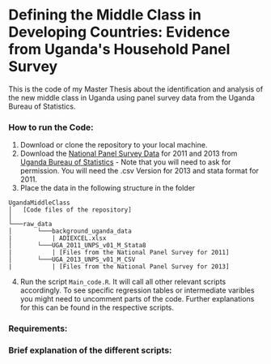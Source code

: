 # Defining the Middle Class in Developing Countries: Evidence from Uganda's Household Panel Survey
This is the code of my Master Thesis about the identification and analysis of the new middle class in Uganda using panel survey data from the Uganda Bureau of Statistics. 


### How to run the Code:
1. Download or clone the repository to your local machine.
2. Download the [National Panel Survey Data](http://microdata.worldbank.org/index.php/catalog/lsms) for 2011 and 2013 from [Uganda Bureau of Statistics](https://www.ubos.org/) - Note that you will need to ask for permission.
You will need the .csv Version for 2013 and stata format for 2011.
3. Place the data in the following structure in the folder
```
UgandaMiddleClass
│   [Code files of the repository]    
│
└───raw_data
│       └───background_uganda_data
|           | ADIEXCEL.xlsx
│       └───UGA_2011_UNPS_v01_M_Stata8
|           | [Files from the National Panel Survey for 2011] 
│       └───UGA_2013_UNPS_v01_M_CSV
|           | [Files from the National Panel Survey for 2013] 
```
4. Run the script `Main_code.R`. It will call all other relevant scripts accordingly. To see specific regression tables or intermediate
varibles you might need to uncomment parts of the code. Further explanations for this can be found in the respective scripts.


### Requirements:


### Brief explanation of the different scripts:
